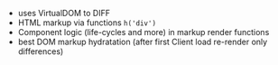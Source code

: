 * uses VirtualDOM to  DIFF
* HTML markup via functions `h('div')`
* Component logic (life-cycles and more) in markup render functions
* best DOM markup hydratation (after first Client load re-render only differences)

